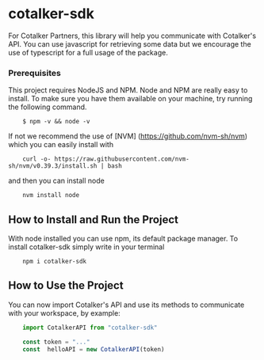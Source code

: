 # cotalker-sdk

For Cotalker Partners, this library will help you communicate with Cotalker's API.
You can use javascript for retrieving some data but we encourage the use of typescript for a full usage of the package.
 


### Prerequisites
This project requires NodeJS and NPM. Node and NPM are really easy to install. To make sure you have them available on your machine, try running the following command.

```
    $ npm -v && node -v
```

If not we recommend the use of [NVM] (https://github.com/nvm-sh/nvm) which you can easily install with

```
    curl -o- https://raw.githubusercontent.com/nvm-sh/nvm/v0.39.3/install.sh | bash
```

and then you can install node

```
    nvm install node
```

## How to Install and Run the Project

With node installed you can use npm, its default package manager. To install cotalker-sdk simply write in your terminal

```
    npm i cotalker-sdk
```

## How to Use the Project

You can now import Cotalker's API and use its methods to communicate with your workspace, by example:

```typescript
    import CotalkerAPI from "cotalker-sdk" 

    const token = "..."
    const  helloAPI = new CotalkerAPI(token)

```
